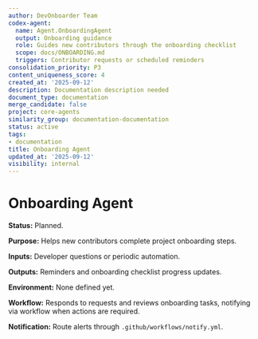 ```yaml
---
author: DevOnboarder Team
codex-agent:
  name: Agent.OnboardingAgent
  output: Onboarding guidance
  role: Guides new contributors through the onboarding checklist
  scope: docs/ONBOARDING.md
  triggers: Contributor requests or scheduled reminders
consolidation_priority: P3
content_uniqueness_score: 4
created_at: '2025-09-12'
description: Documentation description needed
document_type: documentation
merge_candidate: false
project: core-agents
similarity_group: documentation-documentation
status: active
tags:
- documentation
title: Onboarding Agent
updated_at: '2025-09-12'
visibility: internal
---
```


# Onboarding Agent

**Status:** Planned.

**Purpose:** Helps new contributors complete project onboarding steps.

**Inputs:** Developer questions or periodic automation.

**Outputs:** Reminders and onboarding checklist progress updates.

**Environment:** None defined yet.

**Workflow:** Responds to requests and reviews onboarding tasks, notifying via workflow when actions are required.

**Notification:** Route alerts through `.github/workflows/notify.yml`.
